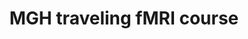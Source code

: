 ---
title: "MGH traveling fMRI course"
project_id: 
conference_id: ""
presenters:
   - peter_bandettini
summary: "MGH traveling fMRI course, Melbourne, Australia"
file: /assets/presentations/
filename: 
layout: presentation
---